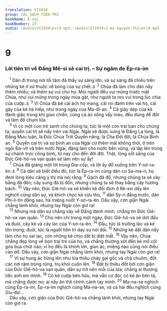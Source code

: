 ```yaml
---
translation: VI1934
group: CÁC SÁCH TIÊN-TRI
bookName: Ê-sai 
bookNumber: 23
audio: \Audio\VI1934\es\9.mp3; \Audio\VI1934\1-ms-nguyen-thi\es\9.mp3
---
```


<div class="title"><h1>9</h1><h3>Lời tiên tri về Đấng Mê-si sẽ cai trị. – Sự ngăm đe Ép-ra-im</h3></div>
<span class="verse es_9_1"> <sup>1</sup> Dân đi trong nơi tối tăm đã thấy sự sáng lớn; và sự sáng đã chiếu trên những kẻ ở xứ thuộc về bóng của sự chết.<a data-toggle="tooltip" data-placement="bottom" title="Mat 4:15">⚓</a></span>
<span class="verse es_9_2"><sup>2</sup> Chúa đã làm cho dân nầy thêm nhiều; và thêm sự vui cho họ. Mọi người đều vui mừng trước mặt Chúa, như vui mừng trong ngày mùa gặt, như người ta reo vui trong lúc chia của cướp.<a data-toggle="tooltip" data-placement="bottom" title="Mat 4:16; Lu 1:79">⚓</a></span>
<span class="verse es_9_3"><sup>3</sup> Vì Chúa đã bẻ cái ách họ mang, cái roi đánh trên vai họ, cái gậy của kẻ hà hiếp, như trong ngày của Ma-đi-an. </span>
<span class="verse es_9_4"><sup>4</sup> Cả giày dép của kẻ đánh giặc trong khi giao chiến, cùng cả áo xống vấy máu, đều dùng để đốt và làm đồ chụm lửa. <br/></span>
<span class="verse es_9_5"> <sup>5</sup> Vì có một con trẻ sanh cho chúng ta, tức là một con trai ban cho chúng ta; quyền cai trị sẽ nấy trên vai Ngài. Ngài sẽ được xưng là Đấng Lạ lùng, là Đấng Mưu luận, là Đức Chúa Trời Quyền năng, là Cha Đời đời, là Chúa Bình an. </span>
<span class="verse es_9_6"><sup>6</sup> Quyền cai trị và sự bình an của Ngài cứ thêm mãi không thôi, ở trên ngôi Đa-vít và trên nước Ngài, đặng làm cho nước bền vững, và lập lên trong sự chánh trực công bình, từ nay cho đến đời đời. Thật, lòng sốt sắng của Đức Giê-hô-va vạn quân sẽ làm nên sự ấy! <br/></span>
<span class="verse es_9_7"> <sup>7</sup> Chúa đã giáng một lời trong Gia-cốp, và lời ấy đổ xuống trên Y-sơ-ra-ên.<a data-toggle="tooltip" data-placement="bottom" title="Lu 1:32-33">⚓</a></span>
<span class="verse es_9_8"><sup>8</sup> Cả dân sẽ biết điều đó, tức là Ép-ra-im cùng dân cư Sa-ma-ri, họ đem lòng kiêu căng ỷ thị mà nói rằng: </span>
<span class="verse es_9_9"><sup>9</sup> Gạch đã đổ, nhưng chúng ta sẽ xây bằng đá đẽo; cây sung đã bị đốn, nhưng chúng ta sẽ thay bằng cây hương bách. </span>
<span class="verse es_9_10"><sup>10</sup> Vậy nên, Đức Giê-hô-va sẽ khiến kẻ đối địch ở Rê-xin dấy lên nghịch cùng dân sự, và khích chọc kẻ cừu thù, </span>
<span class="verse es_9_11"><sup>11</sup> dân Sy-ri đằng trước, dân Phi-li-tin đằng sau, hả miệng nuốt Y-sơ-ra-ên. Dầu vậy, cơn giận Ngài chẳng lánh khỏi, nhưng tay Ngài còn giơ ra! <br/></span>
<span class="verse es_9_12"> <sup>12</sup> Nhưng mà dân sự chẳng xây về Đấng đánh mình, chẳng tin Đức Giê-hô-va vạn quân. </span>
<span class="verse es_9_13"><sup>13</sup> Cho nên chỉ trong một ngày, Đức Giê-hô-va sẽ dứt đầu và đuôi, cây kè và cây lác của Y-sơ-ra-ên. </span>
<span class="verse es_9_14"><sup>14</sup> Đầu, tức là trưởng lão và kẻ tôn trọng; đuôi, tức là người tiên tri dạy sự nói dối. </span>
<span class="verse es_9_15"><sup>15</sup> Những kẻ dắt dân nầy làm cho họ sai lạc, còn những kẻ chịu dắt bị diệt mất. </span>
<span class="verse es_9_16"><sup>16</sup> Vậy nên, Chúa chẳng đẹp lòng về bọn trai trẻ của họ, và chẳng thương xót đến kẻ mồ côi góa bụa chút nào; vì họ đều là khinh lờn, gian ác, miệng nào cũng nói điều càn dỡ. Dầu vậy, cơn giận Ngài chẳng lánh khỏi, nhưng tay Ngài còn giơ ra! <br/></span>
<span class="verse es_9_17"> <sup>17</sup> Vì sự hung ác hừng lên như lửa thiêu cháy gai gốc và chà chuôm, đốt các nơi rậm trong rừng, trụ khói cuộn lên. </span>
<span class="verse es_9_18"><sup>18</sup> Đất bị thiêu đốt bởi cơn giận của Đức Giê-hô-va vạn quân, dân sự trở nên mồi của lửa; chẳng ai thương tiếc anh em mình. </span>
<span class="verse es_9_19"><sup>19</sup> Có kẻ cướp bên hữu, mà vẫn cứ đói; có kẻ ăn bên tả, mà chẳng được no; ai nấy ăn thịt chính cánh tay mình. </span>
<span class="verse es_9_20"><sup>20</sup> Ma-na-se nghịch cùng Ép-ra-im, Ép-ra-im nghịch cùng Ma-na-se, và cả hai đều nghịch cùng Giu-đa!… <br/> Dầu vậy, cơn giận của Đức Giê-hô-va chẳng lánh khỏi, nhưng tay Ngài còn giơ ra. <br/></span>
